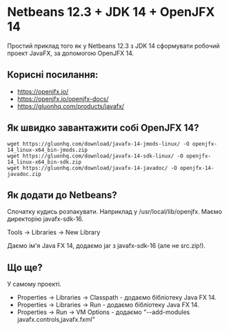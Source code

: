 # Netbeans 12.3 + JDK 14 + OpenJFX 14

Простий приклад того як у Netbeans 12.3 з JDK 14 сформувати робочий проект JavaFX, за допомогою OpenJFX 14.

## Корисні посилання:

* https://openjfx.io/
* https://openjfx.io/openjfx-docs/
* https://gluonhq.com/products/javafx/

## Як швидко завантажити собі OpenJFX 14?

    wget https://gluonhq.com/download/javafx-14-jmods-linux/ -O openjfx-14_linux-x64_bin-jmods.zip
    wget https://gluonhq.com/download/javafx-14-sdk-linux/ -O openjfx-14_linux-x64_bin-sdk.zip 
    wget https://gluonhq.com/download/javafx-14-javadoc/ -O openjfx-14-javadoc.zip 

## Як додати до Netbeans?

Спочатку кудись розпакувати. Наприклад у /usr/local/lib/openjfx. Маємо директорію javafx-sdk-16.

Tools → Libraries → New Library

Даємо ім'я Java FX 14, додаємо jar з javafx-sdk-16 (але не src.zip!).

## Що ще?

У самому проекті.

* Properties → Libraries → Classpath - додаємо бібліотеку Java FX 14.
* Properties → Libraries → Run - додаємо бібліотеку Java FX 14.
* Properties → Run → VM Options - додаємо "--add-modules javafx.controls,javafx.fxml"
